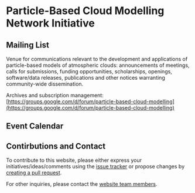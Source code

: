 # Particle-Based Cloud Modelling Network Initiative

## Mailing List

Venue for communications relevant to the development and applications of particle-based models of atmospheric clouds: announcements of meetings, calls for submissions, funding opportunities, scholarships, openings, software/data releases, publications and other notices warranting community-wide dissemination.

Archives and subscription management:    
[https://groups.google.com/d/forum/particle-based-cloud-modelling](https://groups.google.com/d/forum/particle-based-cloud-modelling)

## Event Calendar

<link rel="stylesheet" href="https://cdnjs.cloudflare.com/ajax/libs/fullcalendar/3.9.0/fullcalendar.min.css" integrity="sha256-Tu3DN+5kwrhzlzhNUMuGht2h7cR6ARgKcYemB9u5SzA=" crossorigin="anonymous" />
<script src="https://cdnjs.cloudflare.com/ajax/libs/jquery/3.3.1/jquery.min.js" integrity="sha256-FgpCb/KJQlLNfOu91ta32o/NMZxltwRo8QtmkMRdAu8=" crossorigin="anonymous"></script>
<script src="https://cdnjs.cloudflare.com/ajax/libs/moment.js/2.22.2/moment.min.js" integrity="sha256-CutOzxCRucUsn6C6TcEYsauvvYilEniTXldPa6/wu0k=" crossorigin="anonymous"></script>
<script src="https://cdnjs.cloudflare.com/ajax/libs/fullcalendar/3.9.0/fullcalendar.min.js" integrity="sha256-QvhPq+evNjd8JyxSOU5KL3jPYTD7+gWVev1OH763SL0=" crossorigin="anonymous"></script>
<script>
$(document).ready(function() {
  $('#calendar').fullCalendar({
    events: { url: '/calendar-data', method: 'POST' },
    header: {
      left: 'prev,next today',
      center: 'title',
      right: 'month,listMonth'
    },
    navLinks: false,
    editable: false
  })
});
</script>
<div id="calendar"></div>

## Contirbutions and Contact

To contribute to this website, please either express your initiatives/ideas/comments using the [issue tracker](https://github.com/particle-based-cloud-modelling/particle-based-cloud-modelling.github.io/issues) or propose changes by [creating a pull request](https://github.com/particle-based-cloud-modelling/particle-based-cloud-modelling.github.io/pulls). 

For other inquiries, please contact the [website team members](https://github.com/orgs/particle-based-cloud-modelling/people).
